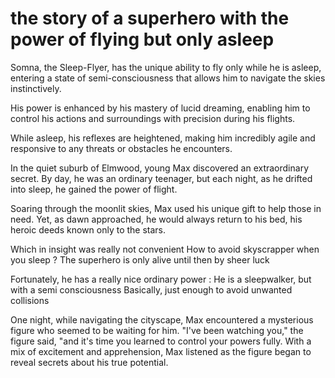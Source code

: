 # the story of a superhero with the power of flying but only asleep


Somna, the Sleep-Flyer, has the unique ability to fly only while he is asleep, entering a state of semi-consciousness that allows him to navigate the skies instinctively.

His power is enhanced by his mastery of lucid dreaming, enabling him to control his actions and surroundings with precision during his flights.

While asleep, his reflexes are heightened, making him incredibly agile and responsive to any threats or obstacles he encounters.


 



In the quiet suburb of Elmwood, young Max discovered an extraordinary secret. By day, he was an ordinary teenager, but each night, as he drifted into sleep, he gained the power of flight.

Soaring through the moonlit skies, Max used his unique gift to help those in need. Yet, as dawn approached, he would always return to his bed, his heroic deeds known only to the stars.

Which in insight was really not convenient 
How to avoid skyscrapper when you sleep ? 
The superhero is only alive until then by sheer luck

Fortunately, he has a really nice ordinary power :
He is a sleepwalker, but with a semi consciousness
Basically, just enough to avoid unwanted collisions

One night, while navigating the cityscape, Max encountered a mysterious figure who seemed to be waiting for him.
"I've been watching you," the figure said, "and it's time you learned to control your powers fully.
With a mix of excitement and apprehension, Max listened as the figure began to reveal secrets about his true potential.

